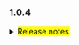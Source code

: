 <!--
 Licensed to the Apache Software Foundation (ASF) under one or more
 contributor license agreements.  See the NOTICE file distributed with
 this work for additional information regarding copyright ownership.
 The ASF licenses this file to You under the Apache License, Version 2.0
 (the "License"); you may not use this file except in compliance with
 the License.  You may obtain a copy of the License at

     http://www.apache.org/licenses/LICENSE-2.0

 Unless required by applicable law or agreed to in writing, software
 distributed under the License is distributed on an "AS IS" BASIS,
 WITHOUT WARRANTIES OR CONDITIONS OF ANY KIND, either express or implied.
 See the License for the specific language governing permissions and
 limitations under the License.
 -->

### 1.0.4

<details>	
  <summary><mark>Release notes</mark></summary>

  ### Seata-go 1.0.4

  Seata-go 1.0.4 Released.	

  Seata-go is an easy-to-use, high-performance, open source distributed transaction solution.

  The version is updated as follows:	

### feature：

- [[#477](https://github.com/seata/seata-go/pull/477)] add the use of undo log serialization
- [[#477](https://github.com/seata/seata-go/pull/477)] support the default json parser
- [[#463](https://github.com/seata/seata-go/pull/463)] support xa connect proxy
- [[#463](https://github.com/seata/seata-go/pull/463)] support xa resource manager
- [[#462](https://github.com/seata/seata-go/pull/462)] support xa excutor
- [[#446](https://github.com/seata/seata-go/pull/446)] support gorm
- [[#444](https://github.com/seata/seata-go/pull/444)] support BZip2Compressor
- [[#433](https://github.com/seata/seata-go/pull/433)] support xa connect manager

### bugfix：
- [[#487](https://github.com/seata/seata-go/pull/487)] fix at bug when execute
- [[#472](https://github.com/seata/seata-go/pull/472)] fix missing value of context When using global transactions
- [[#466](https://github.com/seata/seata-go/pull/466)] fix some typo
- [[#461](https://github.com/seata/seata-go/pull/461)] fix the problem of error_code_test
- [[#459](https://github.com/seata/seata-go/pull/459)] fix the rollback error log
- [[#452](https://github.com/seata/seata-go/pull/452)] fix autoincrement insert panic


### optimize:
- [[#481](https://github.com/seata/seata-go/pull/481)] refactor logic of multiple update sql in at mode
- [[#478](https://github.com/seata/seata-go/pull/478)] refactor logic of select for update sql
- [[#456](https://github.com/seata/seata-go/pull/456)] refactor logic of insert on update sql
- [[#453](https://github.com/seata/seata-go/pull/453)] optimize the messageType and transactionErrorCode
- [[#447](https://github.com/seata/seata-go/pull/447)] optimize the datasource init
- [[#430](https://github.com/seata/seata-go/pull/430)] Optimize getty config
- [[#436](https://github.com/seata/seata-go/pull/436)] use the config to refactor the project


### test:
- [[#445](https://github.com/seata/seata-go/pull/445)] add unit test for TransactionErrorCode and MessageType

### doc:
- [[#443](https://github.com/seata/seata-go/pull/443)] rename change-log to 1.0.3
- [[#431](https://github.com/seata/seata-go/pull/431)] add the changes log

### contributors:

Thanks to these contributors for their code commits. Please report an unintended omission.  

- [luky116](https://github.com/luky116)
- [georgehao](https://github.com/georgehao)
- [lxfeng1997](https://github.com/lxfeng1997)
- [106umao](https://github.com/106umao)
- [wang1309](https://github.com/wang1309)
- [iSuperCoder](https://github.com/iSuperCoder)
- [Charlie17Li](https://github.com/Charlie17Li)
- [Code-Fight](https://github.com/Code-Fight)
- [Kirhaku](https://github.com/Kirhaku)
- [Vaderkai](https://github.com/VaderKai)
- [springrain](https://github.com/springrain)
- [Shaozhou Hu](https://github.com/raspberry-hu)

Also, we receive many valuable issues, questions and advices from our community. Thanks all.

</detail>